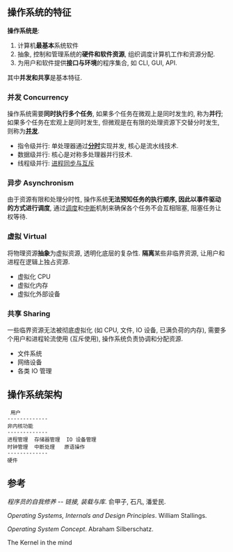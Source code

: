 ## 操作系统的特征

**操作系统是**:   
1. 计算机**最基本**系统软件
2. 抽象, 控制和管理系统的**硬件和软件资源**, 组织调度计算机工作和资源分配.
3. 为用户和软件提供**接口与环境**的程序集合, 如 CLI, GUI, API.

其中**并发和共享**是基本特征.

### 并发 Concurrency

操作系统需要**同时执行多个任务**, 如果多个任务在微观上是同时发生的, 称为**并行**; 如果多个任务在宏观上是同时发生, 但微观是在有限的处理资源下交替分时发生, 则称为[**并发**](Process/进程与线程.md).

- 指令级并行: 单处理器通过[**分时**](Process/进程调度.md)实现并发, 核心是流水线技术.
- 数据级并行: 核心是对称多处理器并行技术.
- 线程级并行: [进程同步与互斥](Process/进程同步与互斥.md)

### 异步 Asynchronism

由于资源有限和处理分时性, 操作系统**无法预知任务的执行顺序, 因此以事件驱动的方式进行调度**, 通过[调度](Process/进程调度.md)和[中断](Process/中断与时钟.md)机制来确保各个任务不会互相阻塞, 阻塞任务让权等待. 

### 虚拟 Virtual

将物理资源**抽象**为虚拟资源, 透明化底层的复杂性. **隔离**某些非临界资源, 让用户和进程在逻辑上独占资源.  

- 虚拟化 CPU
- 虚拟化内存
- 虚拟化外部设备

### 共享 Sharing

一些临界资源无法被彻底虚拟化 (如 CPU, 文件, IO 设备, 已满负荷的内存), 需要多个用户和进程轮流使用 (互斥使用), 操作系统负责协调和分配资源.

- 文件系统
- 网络设备
- 各类 IO 管理

## 操作系统架构

```
 用户 
-------------
非内核功能
-------------
进程管理  存储器管理  IO 设备管理
时钟管理  中断处理   原语操作
-------------
硬件
```

## 参考

*程序员的自我修养 -- 链接, 装载与库*. 俞甲子, 石凡, 潘爱民.

*Operating Systems, Internals and Design Principles*. William Stallings.

*Operating System Concept*. Abraham Silberschatz.

The Kernel in the mind 